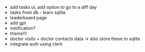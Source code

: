 - add tasks ui, add option to go to a diff day
- tasks from db - learn sqlite
- leaderboard page
- add gpt
- notification?
- theme!!!
- doctor visits + doctor contacts data -> also store these to sqlite
- integrate auth using clerk
